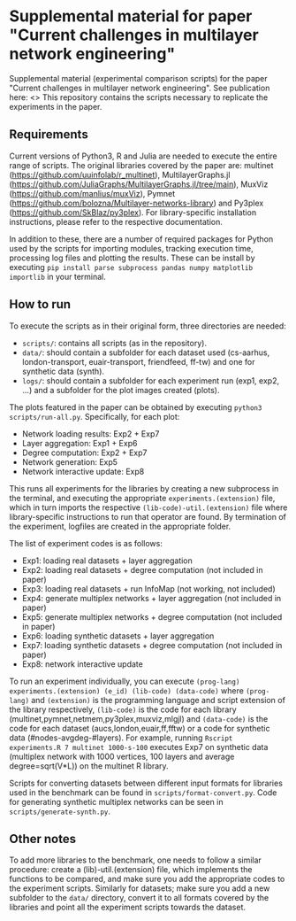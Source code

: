 # Supplemental material for paper "Current challenges in multilayer network engineering" 
Supplemental material (experimental comparison scripts) for the paper "Current challenges in multilayer network engineering". See publication here: <>
This repository contains the scripts necessary to replicate the experiments in the paper.

## Requirements
Current versions of Python3, R and Julia are needed to execute the entire range of scripts. The original libraries covered by the paper are: multinet (https://github.com/uuinfolab/r_multinet), MultilayerGraphs.jl (https://github.com/JuliaGraphs/MultilayerGraphs.jl/tree/main), MuxViz (https://github.com/manlius/muxViz), Pymnet (https://github.com/bolozna/Multilayer-networks-library) and Py3plex (https://github.com/SkBlaz/py3plex). For library-specific installation instructions, please refer to the respective documentation. 

In addition to these, there are a number of required packages for Python used by the scripts for importing modules, tracking execution time, processing log files and plotting the results. These can be install by executing `pip install parse subprocess pandas numpy matplotlib importlib` in your terminal.

## How to run
To execute the scripts as in their original form, three directories are needed: 
+ `scripts/`: contains all scripts (as in the repository).
+ `data/`: should contain a subfolder for each dataset used (cs-aarhus, london-transport, euair-transport, friendfeed, ff-tw) and one for synthetic data (synth).
+ `logs/`: should contain a subfolder for each experiment run (exp1, exp2, ...) and a subfolder for the plot images created (plots).

The plots featured in the paper can be obtained by executing `python3 scripts/run-all.py`. Specifically, for each plot:
+ Network loading results: Exp2 + Exp7
+ Layer aggregation: Exp1 + Exp6
+ Degree computation: Exp2 + Exp7
+ Network generation: Exp5
+ Network interactive update: Exp8

This runs all experiments for the libraries by creating a new subprocess in the terminal, and executing the appropriate `experiments.(extension)` file, which in turn imports the respective `(lib-code)-util.(extension)` file where library-specific instructions to run that operator are found. By termination of the experiment, logfiles are created in the appropriate folder.

The list of experiment codes is as follows:
* Exp1: loading real datasets + layer aggregation 
* Exp2: loading real datasets + degree computation (not included in paper)
* Exp3: loading real datasets + run InfoMap (not working, not included)
* Exp4: generate multiplex networks + layer aggregation (not included in paper)
* Exp5: generate multiplex networks + degree computation (not included in paper)
* Exp6: loading synthetic datasets + layer aggregation
* Exp7: loading synthetic datasets + degree computation (not included in paper)
* Exp8: network interactive update 
  
To run an experiment individually, you can execute `(prog-lang) experiments.(extension) (e_id) (lib-code) (data-code)` where `(prog-lang)` and `(extension)` is the programming language and script extension of the library respectively, `(lib-code)` is the code for each library (multinet,pymnet,netmem,py3plex,muxviz,mlgjl) and `(data-code)` is the code for each dataset (aucs,london,euair,ff,fftw) or a code for synthetic data (#nodes-avgdeg-#layers).
For example, running `Rscript experiments.R 7 multinet 1000-s-100` executes Exp7 on synthetic data (multiplex network with 1000 vertices, 100 layers and average degree=sqrt(V*L)) on the multinet R library.

Scripts for converting datasets between different input formats for libraries used in the benchmark can be found in `scripts/format-convert.py`. Code for generating synthetic multiplex networks can be seen in `scripts/generate-synth.py`.

## Other notes
To add more libraries to the benchmark, one needs to follow a similar procedure: create a (lib)-util.(extension) file, which implements the functions to be compared, and make sure you add the appropriate codes to the experiment scripts. Similarly for datasets; make sure you add a new subfolder to the `data/` directory, convert it to all formats covered by the libraries and point all the experiment scripts towards the dataset.
